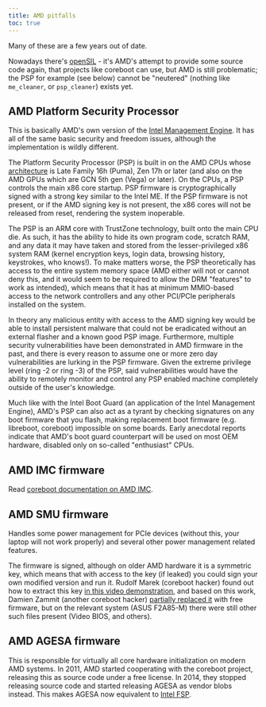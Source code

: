 ```yaml
---
title: AMD pitfalls
toc: true
---
```


<!-- TODO -->
Many of these are a few years out of date.


Nowadays there's [openSIL](https://github.com/openSIL/openSIL) - it's AMD's
attempt to provide some source code again, that projects like coreboot can use,
but AMD is still problematic; the PSP for example (see below) cannot be
"neutered" (nothing like `me_cleaner`, or `psp_cleaner`) exists yet.


## AMD Platform Security Processor

This is basically AMD's own version of the [Intel Management
Engine](../intel_pitfalls). It has all of the same basic security and freedom
issues, although the implementation is wildly different.

The Platform Security Processor (PSP) is built in on the AMD CPUs whose
[architecture](https://en.wikipedia.org/wiki/List_of_AMD_CPU_microarchitectures) is Late Family 16h (Puma), Zen 17h or later (and also on
the AMD GPUs which are GCN 5th gen (Vega) or later). On the CPUs, a PSP
controls the main x86 core startup. PSP firmware is cryptographically
signed with a strong key similar to the Intel ME. If the PSP firmware
is not present, or if the AMD signing key is not present, the x86 cores
will not be released from reset, rendering the system inoperable.

The PSP is an ARM core with TrustZone technology, built onto the main
CPU die. As such, it has the ability to hide its own program code,
scratch RAM, and any data it may have taken and stored from the
lesser-privileged x86 system RAM (kernel encryption keys, login data,
browsing history, keystrokes, who knows!). To make matters worse, the
PSP theoretically has access to the entire system memory space (AMD
either will not or cannot deny this, and it would seem to be required to
allow the DRM "features" to work as intended), which means that it has
at minimum MMIO-based access to the network controllers and any other
PCI/PCIe peripherals installed on the system.

In theory any malicious entity with access to the AMD signing key would
be able to install persistent malware that could not be eradicated
without an external flasher and a known good PSP image. Furthermore,
multiple security vulnerabilities have been demonstrated in AMD firmware
in the past, and there is every reason to assume one or more zero day
vulnerabilities are lurking in the PSP firmware. Given the extreme
privilege level (ring -2 or ring -3) of the PSP, said vulnerabilities
would have the ability to remotely monitor and control any PSP enabled
machine completely outside of the user's knowledge.

Much like with the Intel Boot Guard (an application of the Intel
Management Engine), AMD's PSP can also act as a tyrant by checking
signatures on any boot firmware that you flash, making replacement boot
firmware (e.g. libreboot, coreboot) impossible on some boards. Early
anecdotal reports indicate that AMD's boot guard counterpart will be
used on most OEM hardware, disabled only on so-called "enthusiast"
CPUs.

## AMD IMC firmware

Read [coreboot documentation on AMD IMC](https://www.coreboot.org/AMD_IMC).

## AMD SMU firmware

Handles some power management for PCIe devices (without this, your
laptop will not work properly) and several other power management
related features.

The firmware is signed, although on older AMD hardware it is a symmetric
key, which means that with access to the key (if leaked) you could sign
your own modified version and run it. Rudolf Marek (coreboot hacker)
found out how to extract this key [in this video
demonstration](https://media.ccc.de/v/31c3_-_6103_-_en_-_saal_2_-_201412272145_-_amd_x86_smu_firmware_analysis_-_rudolf_marek),
and based on this work, Damien Zammit (another coreboot hacker)
[partially replaced it](https://github.com/zamaudio/smutool/) with free
firmware, but on the relevant system (ASUS F2A85-M) there were still
other such files present (Video BIOS, and others).

## AMD AGESA firmware

This is responsible for virtually all core hardware initialization on
modern AMD systems. In 2011, AMD started cooperating with the coreboot
project, releasing this as source code under a free license. In 2014,
they stopped releasing source code and started releasing AGESA as vendor
blobs instead. This makes AGESA now equivalent to [Intel FSP](#fsp).
